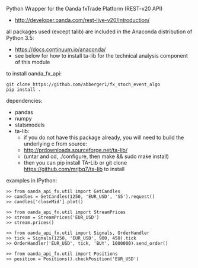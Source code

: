 Python Wrapper for the Oanda fxTrade Platform (REST-v20 API)
  - http://developer.oanda.com/rest-live-v20/introduction/

all packages used (except talib) are included in the Anaconda distribution of Python 3.5:
  - https://docs.continuum.io/anaconda/
  - see below for how to install ta-lib for the technical analysis component of this module

to install oanda_fx_api:

    git clone https://github.com/abberger1/fx_stoch_event_algo
    pip install .
  
dependencies:
  - pandas
  - numpy
  - statsmodels
  - ta-lib:
    - if you do not have this package already, you will need to build the underlying c from source:
    - http://prdownloads.sourceforge.net/ta-lib/
    - (untar and cd, ./configure, then make && sudo make install)
    - then you can pip install TA-Lib or git clone https://github.com/mrjbq7/ta-lib to install

examples in IPython:
  
    >> from oanda_api_fx.util import GetCandles
    >> candles = GetCandles(1250, 'EUR_USD', 'S5').request()
    >> candles['closeMid'].plot()

    >> from oanda_api_fx.util import StreamPrices
    >> stream = StreamPrices('EUR_USD')
    >> stream.prices()
 
    >> from oanda_api_fx.util import Signals, OrderHandler
    >> tick = Signals(1250, 'EUR_USD', 900, 450).tick
    >> OrderHandler('EUR_USD', tick, 'BUY', 1000000).send_order()
 
    >> from oanda_api_fx.util import Positions
    >> position = Positions().checkPosition('EUR_USD')
